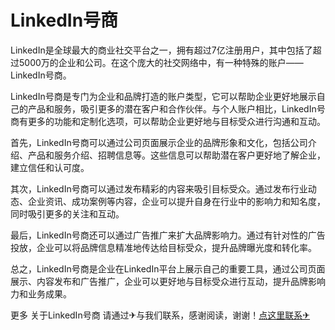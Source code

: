 # LinkedIn号商

LinkedIn是全球最大的商业社交平台之一，拥有超过7亿注册用户，其中包括了超过5000万的企业和公司。在这个庞大的社交网络中，有一种特殊的账户——LinkedIn号商。

LinkedIn号商是专门为企业和品牌打造的账户类型，它可以帮助企业更好地展示自己的产品和服务，吸引更多的潜在客户和合作伙伴。与个人账户相比，LinkedIn号商有更多的功能和定制化选项，可以帮助企业更好地与目标受众进行沟通和互动。

首先，LinkedIn号商可以通过公司页面展示企业的品牌形象和文化，包括公司介绍、产品和服务介绍、招聘信息等。这些信息可以帮助潜在客户更好地了解企业，建立信任和认可度。

其次，LinkedIn号商可以通过发布精彩的内容来吸引目标受众。通过发布行业动态、企业资讯、成功案例等内容，企业可以提升自身在行业中的影响力和知名度，同时吸引更多的关注和互动。

最后，LinkedIn号商还可以通过广告推广来扩大品牌影响力。通过有针对性的广告投放，企业可以将品牌信息精准地传达给目标受众，提升品牌曝光度和转化率。

总之，LinkedIn号商是企业在LinkedIn平台上展示自己的重要工具，通过公司页面展示、内容发布和广告推广，企业可以更好地与目标受众进行互动，提升品牌影响力和业务成果。

更多 关于LinkedIn号商 请通过✈与我们联系，感谢阅读，谢谢！[点这里联系✈](https://tg.k02.cc)